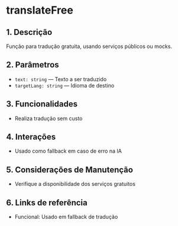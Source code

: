 # translateFree

## 1. Descrição
Função para tradução gratuita, usando serviços públicos ou mocks.

## 2. Parâmetros
- `text: string` — Texto a ser traduzido
- `targetLang: string` — Idioma de destino

## 3. Funcionalidades
- Realiza tradução sem custo

## 4. Interações
- Usado como fallback em caso de erro na IA

## 5. Considerações de Manutenção
- Verifique a disponibilidade dos serviços gratuitos

## 6. Links de referência
- Funcional: Usado em fallback de tradução
